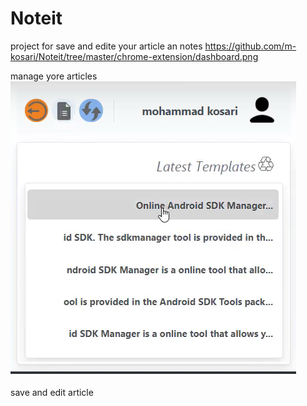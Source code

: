 # Noteit
project for save and edite your article an notes
https://github.com/m-kosari/Noteit/tree/master/chrome-extension/dashboard.png

manage yore articles
![plot](./chrome-extension/dashboard.png)


save and edit article
